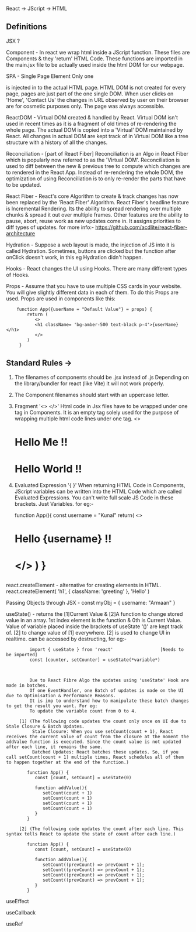 React -> JScript -> HTML 


## Definitions
JSX ? 

Component - In react we wrap html inside a JScript function. These files are Components & they 'return' HTML Code.
            These functions are imported in the main.jsx file to be actually used inside the html DOM for our webpage.

SPA - Single Page Element
      Only one <div> is injected in to the actual HTML page.
      HTML DOM is not created for every page, pages are just part of the one single DOM.
      When user clicks on 'Home', 'Contact Us' the changes in URL observed by user on their browser are for cosmetic purposes only. 
      The page was always accessible.

ReactDOM - Virtual DOM created & handled by React. 
           Virtual DOM isn't used in recent times as it is a fragment of old times of re-rendering the whole page.
           The actual DOM is copied into a 'Virtual' DOM maintained by React. All changes in actual DOM are kept track of in Virtual DOM like a tree structure with a history of all the changes.

Reconciliation - [part of React Fiber]
                 Reconciliation is an Algo in React Fiber which is popularly now referred to as the 'Virtual DOM'.
                 Reconciliation is used to diff between the new & previous tree to compute which changes are to rendered in the React App.
                 Instead of re-rendering the whole DOM, the optimization of using Reconciliation is to only re-render the parts that have to be updated.

React Fiber - React's core Algorithm to create & track changes has now been replaced by the 'React Fiber' Algorithm.
              React Fiber's headline feature is Incremental Rendering. Its the ability to spread rendering over multiple chunks & spread it out over multiple frames.
              Other features are the ability to pause, abort, reuse work as new updates come in. It assigns priorities to diff types of updates.
              for more info:- https://github.com/acdlite/react-fiber-architecture

Hydration - Suppose a web layout is made, the injection of JS into it is called Hydration.
            Sometimes, buttons are clicked but the function after onClick doesn't work, in this eg Hydration didn't happen.

Hooks - React changes the UI using Hooks. There are many different types of Hooks.

Props - Assume that you have to use multiple CSS cards in your website. You will give slightly different data in each of them. To do this Props are used.
        Props are used in components like this:
        <App userName = "Kunal Nagrale">

        function App({userName = "Default Value"} = props) {
            return (
               <>
               <h1 className= 'bg-amber-500 text-black p-4'>{userName}</h1>
               </>
            )
         }


## Standard Rules ->
1) The filenames of components should be .jsx instead of .js
   Depending on the library/bundler for react (like Vite) it will not work properly.
2) The Component filenames should start with an uppercase letter.
3) Fragment '<> </>'
   Html code in Jsx files have to be wrapped under one tag in Components.
   It is an empty tag solely used for the purpose of wrapping multiple html code lines under one tag.
   <>
    <h1>Hello Me !!<h1>
    <div>Hello World !!</div>
   </>
4) Evaluated Expression '{ }'
   When returning HTML Code in Components, JScript variables can be written into the HTML Code which are called Evaluated Expressions.
   You can't write full scale JS Code in these brackets. Just Variables. for eg:-

   function App(){
      const username = "Kunal"
      return(
         <>
            <h1>Hello {username} !!<h1>
         </>
      )
   }

      

react.createElement - alternative for creating elements in HTML.
                      react.createElement(
                          'h1',
                          { className: 'greeting' },
                          'Hello'
                      )

Passing Objects through JSX - const myObj = { username: "Armaan" }
                              <App myUser = {myObj}/>                      


useState() - returns the [1]Current Value & [2]A function to change stored value in an array. 1st index element is the function & 0th is Current Value.
             Value of variable placed inside the brackets of useState '()' are kept track of.
             [2] to change value of [1] everywhere. [2] is used to change UI in realtime.
             can be accessed by destructing, for eg:-
             
             import { useState } from 'react'                  [Needs to be imported]
             const [counter, setCounter] = useState(*variable*)



             Due to React Fibre Algo the updates using 'useState' Hook are made in batches.
             Of one EventHandler, one Batch of updates is made on the UI due to Optimisation & Performance Reasons.
             It is imp to understand how to manipulate these batch changes to get the result you want. For eg:
             To update the variable count from 0 to 4.
            
         [1] (The following code updates the count only once on UI due to Stale Closure & Batch Updates.
              Stale Closure: When you use setCount(count + 1), React receives the current value of count from the closure at the moment the addValue function is executed. Since the count value is not updated after each line, it remains the same.
              Batched Updates: React batches these updates. So, if you call setCount(count + 1) multiple times, React schedules all of them to happen together at the end of the function.)

            function App() {
               const [count, setCount] = useState(0)

               function addValue(){
                  setCount(count + 1)
                  setCount(count + 1)
                  setCount(count + 1)
                  setCount(count + 1)
               }
            }

         [2] (The following code updates the count after each line. This syntax tells React to update the state of count after each line.)

            function App() {
               const [count, setCount] = useState(0)

               function addValue(){
                  setCount((prevCount) => prevCount + 1);
                  setCount((prevCount) => prevCount + 1);
                  setCount((prevCount) => prevCount + 1);
                  setCount((prevCount) => prevCount + 1);
               }
            }

useEffect

useCallback

useRef